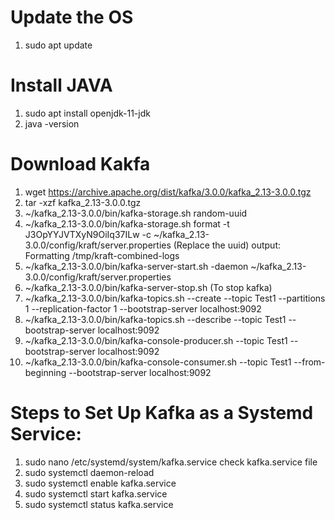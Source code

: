# Update the OS
1. sudo apt update

# Install JAVA 
1. sudo apt install openjdk-11-jdk
2. java -version

# Download Kakfa 
1. wget https://archive.apache.org/dist/kafka/3.0.0/kafka_2.13-3.0.0.tgz
2. tar -xzf kafka_2.13-3.0.0.tgz 
3. ~/kafka_2.13-3.0.0/bin/kafka-storage.sh random-uuid
4. ~/kafka_2.13-3.0.0/bin/kafka-storage.sh format -t J3OpYYJVTXyN9OiIq37ILw -c ~/kafka_2.13-3.0.0/config/kraft/server.properties            (Replace the uuid)
 output: Formatting /tmp/kraft-combined-logs  
5. ~/kafka_2.13-3.0.0/bin/kafka-server-start.sh -daemon ~/kafka_2.13-3.0.0/config/kraft/server.properties 
6. ~/kafka_2.13-3.0.0/bin/kafka-server-stop.sh  (To stop kafka)
7. ~/kafka_2.13-3.0.0/bin/kafka-topics.sh --create --topic Test1 --partitions 1 --replication-factor 1 --bootstrap-server localhost:9092
8. ~/kafka_2.13-3.0.0/bin/kafka-topics.sh --describe --topic Test1 --bootstrap-server localhost:9092
9. ~/kafka_2.13-3.0.0/bin/kafka-console-producer.sh --topic Test1 --bootstrap-server localhost:9092
10. ~/kafka_2.13-3.0.0/bin/kafka-console-consumer.sh --topic Test1 --from-beginning --bootstrap-server localhost:9092

# Steps to Set Up Kafka as a Systemd Service:
1. sudo nano /etc/systemd/system/kafka.service 
   check kafka.service file
2. sudo systemctl daemon-reload
3. sudo systemctl enable kafka.service
4. sudo systemctl start kafka.service
5. sudo systemctl status kafka.service
